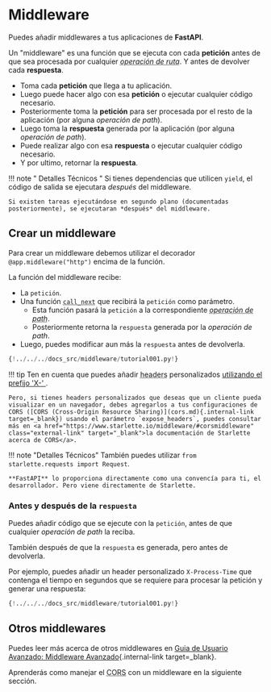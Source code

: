 # Middleware

Puedes añadir middlewares a tus aplicaciones de **FastAPI**.

Un "middleware" es una función que se ejecuta con cada **petición** antes de que sea procesada por cualquier <abbr title="path operation">*operación de ruta*</abbr>. Y antes de devolver cada **respuesta**.

* Toma cada **petición** que llega a tu aplicación.
* Luego puede hacer algo con esa **petición** o ejecutar cualquier código necesario.
* Posteriormente toma la **petición** para ser procesada por el resto de la aplicación (por alguna *operación de path*).
* Luego toma la **respuesta** generada por la aplicación (por alguna *operación de path*).
* Puede realizar algo con esa **respuesta** o ejecutar cualquier código necesario.
* Y por ultimo, retornar la **respuesta**.

!!! note " Detalles Técnicos "
    Si tienes dependencias que utilicen `yield`, el código de salida se ejecutara *después* del middleware.

    Si existen tareas ejecutándose en segundo plano (documentadas posteriormente), se ejecutaran *después* del middleware.

## Crear un middleware

Para crear un middleware debemos utilizar el decorador `@app.middleware("http")` encima de la función.

La función del middleware recibe:

* La `petición`.
* Una función <abbr title="para llamar después">`call_next`</abbr> que recibirá la `petición` como parámetro.
    * Esta función pasará la `petición` a la correspondiente <abbr title="path operation">*operación de path*</abbr>.
    * Posteriormente retorna la `respuesta` generada por la *operación de path*.
* Luego, puedes modificar aun más la `respuesta` antes de devolverla.

```Python hl_lines="8-9  11  14"
{!../../../docs_src/middleware/tutorial001.py!}
```

!!! tip
    Ten en cuenta que puedes añadir <abbr title="encabezados">headers</abbr> personalizados <a href="https://developer.mozilla.org/en-US/docs/Web/HTTP/Headers" class="external-link" target="_blank">utilizando el prefijo 'X-' </a>.

    Pero, si tienes headers personalizados que deseas que un cliente pueda visualizar en un navegador, debes agregarlos a tus configuraciones de CORS ([CORS (Cross-Origin Resource Sharing)](cors.md){.internal-link target=_blank}) usando el parámetro `expose_headers`, puedes consultar más en <a href="https://www.starlette.io/middleware/#corsmiddleware" class="external-link" target="_blank">la documentación de Starlette acerca de CORS</a>.

!!! note "Detalles Técnicos"
    También puedes utilizar `from starlette.requests import Request`.

    **FastAPI** lo proporciona directamente como una convencía para ti, el desarrollador. Pero viene directamente de Starlette.

### Antes y después de la `respuesta`

Puedes añadir código que se ejecute con la `petición`, antes de que cualquier *operación de path* la reciba.

También después de que la `respuesta` es generada, pero antes de devolverla.

Por ejemplo, puedes añadir un <abbr>header</abbr> personalizado `X-Process-Time` que contenga el tiempo en segundos que se requiere para procesar la petición y generar una respuesta:

```Python hl_lines="10  12-13"
{!../../../docs_src/middleware/tutorial001.py!}
```

## Otros middlewares

Puedes leer más acerca de otros middlewares en [Guia de Usuario Avanzado: Middleware Avanzado](../advanced/middleware.md){.internal-link target=_blank}.

Aprenderás como manejar el <abbr title="Cross-Origin Resource Sharing">CORS</abbr> con un middleware en la siguiente sección.
